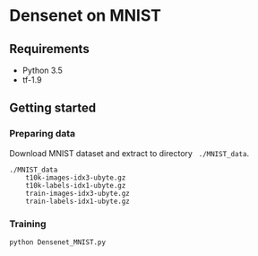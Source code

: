 # Densenet on MNIST

## Requirements

* Python 3.5 
* tf-1.9

## Getting started

### Preparing data
Download MNIST dataset and extract to directory ``` ./MNIST_data```.
```shell
./MNIST_data
    t10k-images-idx3-ubyte.gz
    t10k-labels-idx1-ubyte.gz
    train-images-idx3-ubyte.gz
    train-labels-idx1-ubyte.gz
```

### Training

```shell
python Densenet_MNIST.py
```
